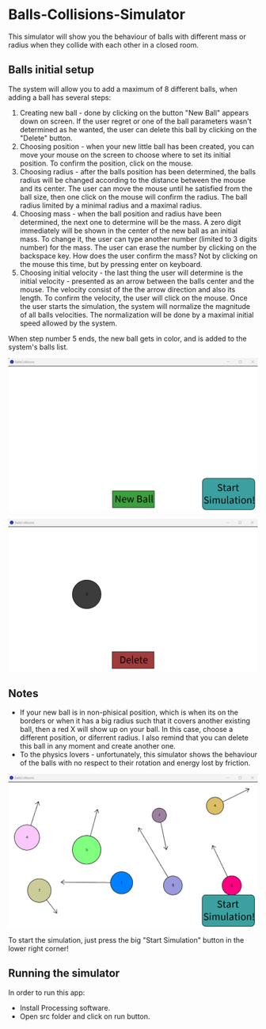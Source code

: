 # Balls-Collisions-Simulator
This simulator will show you the behaviour of balls with different mass or radius when they collide with each other in a closed room.

## Balls initial setup
The system will allow you to add a maximum of 8 different balls, when adding a ball has several steps:
1. Creating new ball - done by clicking on the button "New Ball" appears down on screen. If the user regret or one of the ball parameters wasn't determined as he wanted, the user can delete this ball by clicking on the "Delete" button.
2. Choosing position - when your new little ball has been created, you can move your mouse on the screen to choose where to set its initial position. To confirm the position, click on the mouse.
3. Choosing radius - after the balls position has been determined, the balls radius will be changed according to the distance between the mouse and its center. The user can move the mouse until he satisfied from the ball size, then one click on the mouse will confirm the radius. The ball radius limited by a minimal radius and a maximal radius.
4. Choosing mass - when the ball position and radius have been determined, the next one to determine will be the mass. A zero digit immediately  will be shown in the center of the new ball as an initial mass. To change it, the user can type another number (limited to 3 digits number) for the mass. The user can erase the number by clicking on the backspace key. How does the user confirm the mass? Not by clicking on the mouse this time, but by pressing enter on keyboard.
5. Choosing initial velocity - the last thing the user will determine is the initial velocity - presented as an arrow between the balls center and the mouse. The velocity consist of the the arrow direction and also its length. To confirm the velocity, the user will click on the mouse. Once the user starts the simulation, the system will normalize the magnitude of all balls velocities. The normalization will be done by a maximal initial speed allowed by the system.

When step number 5 ends, the new ball gets in color, and is added to the system's balls list.

![Application Screenshot](screen_snapshots/empy_setup.png)

![Application Screenshot](screen_snapshots/insert_new_ball.png)

## Notes
* If your new ball is in non-phisical position, which is when its on the borders or when it has a big radius such that it covers another existing ball, then a red X will show up on your ball. In this case, choose a different position, or diferrent radius. I also remind that you can delete this ball in any moment and create another one.
* To the physics lovers - unfortunately, this simulator shows the behaviour of the balls with no respect to their rotation and energy lost by friction.

![Application Screenshot](screen_snapshots/setup_example.png)

To start the simulation, just press the big "Start Simulation" button in the lower right corner!


## Running the simulator
In order to run this app:
* Install Processing software.
* Open src folder and click on run button.
